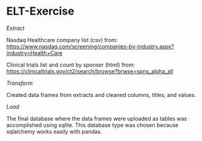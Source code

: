 # ELT-Exercise


*Extract*

Nasdaq Healthcare company list (csv) from:
https://www.nasdaq.com/screening/companies-by-industry.aspx?industry=Health+Care

Clinical trials list and count by sponser (html) from:
https://clinicaltrials.gov/ct2/search/browse?brwse=spns_alpha_all

*Transform*

Created data frames from extracts and cleaned columns, titles, and values.

*Load*

The final database where the data frames were uploaded as tables was accomplished using sqlite. This database type was chosen because
sqlalchemy works easily with pandas.

